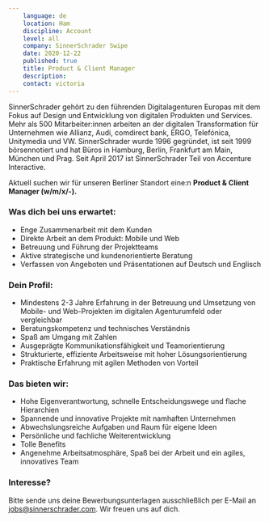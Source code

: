 ```yaml
---
    language: de
    location: Ham
    discipline: Account 
    level: all
    company: SinnerSchrader Swipe
    date: 2020-12-22
    published: true
    title: Product & Client Manager 
    description: 
    contact: victoria 
---
```


SinnerSchrader gehört zu den führenden Digitalagenturen Europas mit dem Fokus auf Design und Entwicklung von digitalen Produkten und Services. Mehr als 500 Mitarbeiter:innen arbeiten an der digitalen Transformation für Unternehmen wie Allianz, Audi, comdirect bank, ERGO, Telefónica, Unitymedia und VW. SinnerSchrader wurde 1996 gegründet, ist seit 1999 börsennotiert und hat Büros in Hamburg, Berlin, Frankfurt am Main, München und Prag. Seit April 2017 ist SinnerSchrader Teil von Accenture Interactive.

Aktuell suchen wir für unseren Berliner Standort eine:n **Product & Client Manager (w/m/x/-).**

### Was dich bei uns erwartet:

- Enge Zusammenarbeit mit dem Kunden
- Direkte Arbeit an dem Produkt: Mobile und Web
- Betreuung und Führung der Projektteams
- Aktive strategische und kundenorientierte Beratung
- Verfassen von Angeboten und Präsentationen auf Deutsch und Englisch

### Dein Profil:

- Mindestens 2-3 Jahre Erfahrung in der Betreuung und Umsetzung von Mobile- und Web-Projekten im digitalen Agenturumfeld oder vergleichbar
- Beratungskompetenz und technisches Verständnis
- Spaß am Umgang mit Zahlen
- Ausgeprägte Kommunikationsfähigkeit und Teamorientierung
- Strukturierte, effiziente Arbeitsweise mit hoher Lösungsorientierung
- Praktische Erfahrung mit agilen Methoden von Vorteil

### Das bieten wir:
 
- Hohe Eigenverantwortung, schnelle Entscheidungswege und flache Hierarchien
- Spannende und innovative Projekte mit namhaften Unternehmen
- Abwechslungsreiche Aufgaben und Raum für eigene Ideen
- Persönliche und fachliche Weiterentwicklung
- Tolle Benefits
- Angenehme Arbeitsatmosphäre, Spaß bei der Arbeit und ein agiles, innovatives Team
 
### Interesse?
 
Bitte sende uns deine Bewerbungsunterlagen ausschließlich per E-Mail an <jobs@sinnerschrader.com>. Wir freuen uns auf dich.
